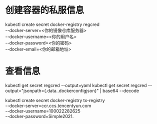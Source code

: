 # 创建容器的私服信息
kubectl create secret docker-registry regcred \
--docker-server=<你的镜像仓库服务器> \
--docker-username=<你的用户名> \
--docker-password=<你的密码> \
--docker-email=<你的邮箱地址>

# 查看信息
kubectl get secret regcred --output=yaml
kubectl get secret regcred --output="jsonpath={.data.\.dockerconfigjson}" | base64 --decode

kubectl create secret docker-registry tx-registry \
--docker-server=ccr.ccs.tencentyun.com \
--docker-username=100022282625 \
--docker-password=Simple2021. 